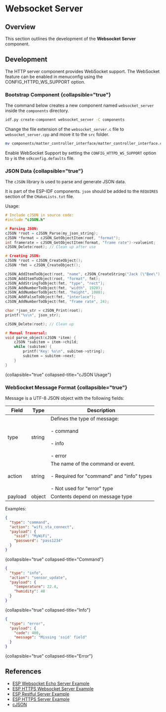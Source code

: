 # Websocket Server

## Overview

This section outlines the development of the **Websocket Server** component.

## Development

The HTTP server component provides WebSocket support. The WebSocket feature can be enabled in menuconfig using the
CONFIG_HTTPD_WS_SUPPORT option.

### Bootstrap Component {collapsible="true"}

The command below creates a new component named `websocket_server` inside the `components` directory.

```Bash
idf.py create-component websocket_server -C components
```

Change the file extension of the `websocket_server.c` file to `websocket_server.cpp` and move it
to the `src` folder.

```Bash
mv components/matter_controller_interface/matter_controller_interface.c components/matter_controller_interface/src/matter_controller_interface.cpp
```

Enable WebSocket Support by setting the `CONFIG_HTTPD_WS_SUPPORT` option to `y` is the `sdkconfig.defaults` file.

### JSON Data {collapsible="true"}

The `cJSON` library is used to parse and generate JSON data.

It is part of the ESP-IDF components. `json` should be added to the `REQUIRES` section of the `CMakeLists.txt` file.

Usage:

```c
# Include cJSON in source code:
#include "cJSON.h"

# Parsing JSON:
cJSON *root = cJSON_Parse(my_json_string);
cJSON *format = cJSON_GetObjectItem(root, "format");
int framerate = cJSON_GetObjectItem(format, "frame rate")->valueint;
cJSON_Delete(root); // Clean up after use

# Creating JSON:
cJSON *root = cJSON_CreateObject();
cJSON *fmt = cJSON_CreateObject();

cJSON_AddItemToObject(root, "name", cJSON_CreateString("Jack (\"Bee\") Nimble"));
cJSON_AddItemToObject(root, "format", fmt);
cJSON_AddStringToObject(fmt, "type", "rect");
cJSON_AddNumberToObject(fmt, "width", 1920);
cJSON_AddNumberToObject(fmt, "height", 1080);
cJSON_AddFalseToObject(fmt, "interlace");
cJSON_AddNumberToObject(fmt, "frame rate", 24);

char *json_str = cJSON_Print(root);
printf("%s\n", json_str);

cJSON_Delete(root); // Clean up

# Manual Traversal:
void parse_object(cJSON *item) {
    cJSON *subitem = item->child;
    while (subitem) {
        printf("Key: %s\n", subitem->string);
        subitem = subitem->next;
    }
}
```

{collapsible="true" collapsed-title="cJSON Usage"}

### WebSocket Message Format {collapsible="true"}

Message is a UTF-8 JSON object with the following fields:

| Field   | Type   | Description                                                                                                             |
|---------|--------|-------------------------------------------------------------------------------------------------------------------------|
| type    | string | Defines the type of message:<br></br>- command<br></br>- info<br></br>- error                                           |
| action  | string | The name of the command or event.<br></br>- Required for "command" and "info" types<br></br>- Not used for "error" type |
| payload | object | Contents depend on message type                                                                                         |

Examples:

```json
{
  "type": "command",
  "action": "wifi_sta_connect",
  "payload": {
    "ssid": "MyWiFi",
    "password": "pass1234"
  }
}
```
{collapsible="true" collapsed-title="Command"}

```json
{
  "type": "info",
  "action": "sensor_update",
  "payload": {
    "temperature": 22.4,
    "humidity": 48
  }
}
```
{collapsible="true" collapsed-title="Info"}

```json
{
  "type": "error",
  "payload": {
    "code": 400,
    "message": "Missing 'ssid' field"
  }
}
```
{collapsible="true" collapsed-title="Error"}

## References

- [ESP Websocket Echo Server Example](https://github.com/espressif/esp-idf/tree/master/examples/protocols/http_server/ws_echo_server)
- [ESP HTTPS Websocket Server Example](https://github.com/espressif/esp-idf/tree/master/examples/protocols/https_server/wss_server)
- [ESP Restful Server Example](https://github.com/espressif/esp-idf/tree/master/examples/protocols/http_server/restful_server)
- [ESP HTTPS Server Example](https://github.com/espressif/esp-idf/tree/master/examples/protocols/https_server/simple)
- [cJSON](https://github.com/espressif/esp-idf/tree/master/components/json)
